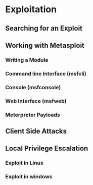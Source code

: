 # Exploitation

## Searching for an Exploit

## Working with Metasploit

### Writing a Module

### Command line Interface (msfcli)

### Console (msfconsole)

### Web Interface (msfweb)

### Meterpreter Payloads


## Client Side Attacks

## Local Privilege Escalation

### Exploit in Linux

### Exploit in windows